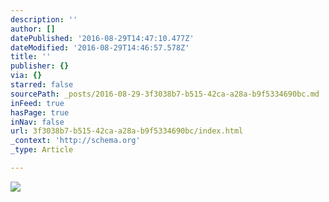 ```yaml
---
description: ''
author: []
datePublished: '2016-08-29T14:47:10.477Z'
dateModified: '2016-08-29T14:46:57.578Z'
title: ''
publisher: {}
via: {}
starred: false
sourcePath: _posts/2016-08-29-3f3038b7-b515-42ca-a28a-b9f5334690bc.md
inFeed: true
hasPage: true
inNav: false
url: 3f3038b7-b515-42ca-a28a-b9f5334690bc/index.html
_context: 'http://schema.org'
_type: Article

---
```

![](https://the-grid-user-content.s3-us-west-2.amazonaws.com/95cd89a7-8021-45e8-bd0f-cc34e94266f6.png)